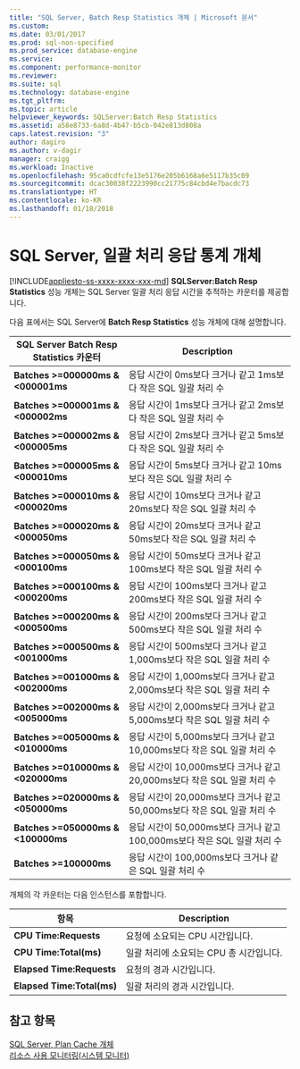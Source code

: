 ```yaml
---
title: "SQL Server, Batch Resp Statistics 개체 | Microsoft 문서"
ms.custom: 
ms.date: 03/01/2017
ms.prod: sql-non-specified
ms.prod_service: database-engine
ms.service: 
ms.component: performance-monitor
ms.reviewer: 
ms.suite: sql
ms.technology: database-engine
ms.tgt_pltfrm: 
ms.topic: article
helpviewer_keywords: SQLServer:Batch Resp Statistics
ms.assetid: a58e8733-6a8d-4b47-b5cb-042e813d808a
caps.latest.revision: "3"
author: dagiro
ms.author: v-dagir
manager: craigg
ms.workload: Inactive
ms.openlocfilehash: 95ca0cdfcfe13e5176e205b6168a6e5117b35c09
ms.sourcegitcommit: dcac30038f2223990cc21775c84cbd4e7bacdc73
ms.translationtype: HT
ms.contentlocale: ko-KR
ms.lasthandoff: 01/18/2018
---
```

# <a name="sql-server-batch-resp-statistics-object"></a>SQL Server, 일괄 처리 응답 통계 개체
[!INCLUDE[appliesto-ss-xxxx-xxxx-xxx-md](../../includes/appliesto-ss-xxxx-xxxx-xxx-md.md)] **SQLServer:Batch Resp Statistics** 성능 개체는 SQL Server 일괄 처리 응답 시간을 추적하는 카운터를 제공합니다.

다음 표에서는 SQL Server에 **Batch Resp Statistics** 성능 개체에 대해 설명합니다.


|**SQL Server Batch Resp Statistics 카운터**|Description|  
|-------------|-----------------|  
|**Batches >=000000ms & \<000001ms**|응답 시간이 0ms보다 크거나 같고 1ms보다 작은 SQL 일괄 처리 수|
|**Batches >=000001ms & \<000002ms**|응답 시간이 1ms보다 크거나 같고 2ms보다 작은 SQL 일괄 처리 수|
|**Batches >=000002ms & \<000005ms**|응답 시간이 2ms보다 크거나 같고 5ms보다 작은 SQL 일괄 처리 수|
|**Batches >=000005ms & \<000010ms**|응답 시간이 5ms보다 크거나 같고 10ms보다 작은 SQL 일괄 처리 수|
|**Batches >=000010ms & \<000020ms**|응답 시간이 10ms보다 크거나 같고 20ms보다 작은 SQL 일괄 처리 수|
|**Batches >=000020ms & \<000050ms**|응답 시간이 20ms보다 크거나 같고 50ms보다 작은 SQL 일괄 처리 수|
|**Batches >=000050ms & \<000100ms**|응답 시간이 50ms보다 크거나 같고 100ms보다 작은 SQL 일괄 처리 수|
|**Batches >=000100ms & \<000200ms**|응답 시간이 100ms보다 크거나 같고 200ms보다 작은 SQL 일괄 처리 수|
|**Batches >=000200ms & \<000500ms**|응답 시간이 200ms보다 크거나 같고 500ms보다 작은 SQL 일괄 처리 수|
|**Batches >=000500ms & \<001000ms**|응답 시간이 500ms보다 크거나 같고 1,000ms보다 작은 SQL 일괄 처리 수|
|**Batches >=001000ms & \<002000ms**|응답 시간이 1,000ms보다 크거나 같고 2,000ms보다 작은 SQL 일괄 처리 수|
|**Batches >=002000ms & \<005000ms**|응답 시간이 2,000ms보다 크거나 같고 5,000ms보다 작은 SQL 일괄 처리 수|
|**Batches >=005000ms & \<010000ms**|응답 시간이 5,000ms보다 크거나 같고 10,000ms보다 작은 SQL 일괄 처리 수|
|**Batches >=010000ms & \<020000ms**|응답 시간이 10,000ms보다 크거나 같고 20,000ms보다 작은 SQL 일괄 처리 수|
|**Batches >=020000ms & \<050000ms**|응답 시간이 20,000ms보다 크거나 같고 50,000ms보다 작은 SQL 일괄 처리 수|
|**Batches >=050000ms & \<100000ms**|응답 시간이 50,000ms보다 크거나 같고 100,000ms보다 작은 SQL 일괄 처리 수| 
|**Batches >=100000ms**|응답 시간이 100,000ms보다 크거나 같은 SQL 일괄 처리 수| 

개체의 각 카운터는 다음 인스턴스를 포함합니다.  
  
|항목|Description|  
|----------|-----------------|  
|**CPU Time:Requests**|요청에 소요되는 CPU 시간입니다.|  
|**CPU Time:Total(ms)**|일괄 처리에 소요되는 CPU 총 시간입니다.|  
|**Elapsed Time:Requests**|요청의 경과 시간입니다.|  
|**Elapsed Time:Total(ms)**|일괄 처리의 경과 시간입니다.|  

## <a name="see-also"></a>참고 항목
[SQL Server, Plan Cache 개체](../../relational-databases/performance-monitor/sql-server-plan-cache-object.md)  
[리소스 사용 모니터링(시스템 모니터)](../../relational-databases/performance-monitor/monitor-resource-usage-system-monitor.md)  
